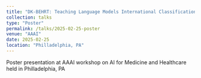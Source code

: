 ```yaml
---
title: "DK-BEHRT: Teaching Language Models International Classification of Disease (ICD) Codes using Known Disease Descriptions"
collection: talks
type: "Poster"
permalink: /talks/2025-02-25-poster
venue: "AAAI"
date: 2025-02-25
location: "Philladelphia, PA"
---
```


Poster presentation at AAAI workshop on AI for Medicine and Healthcare held in Philladelphia, PA